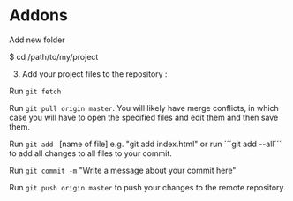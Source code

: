 # Addons

Add new folder 

$ cd /path/to/my/project

3. Add your project files to the repository :


Run ```git fetch```


Run ```git pull origin master```. You will likely have merge conflicts, in which case you will have to open the specified files and edit them and then save them.


Run ```git add ``` [name of file] e.g. "git add index.html" or run ´´´git add --all´´´ to add all changes to all files to your commit.


Run ```git commit -m``` "Write a message about your commit here"

Run ```git push origin master``` to push your changes to the remote repository.
